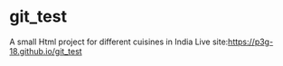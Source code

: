# git_test
A small Html project for different cuisines in India
Live site:https://p3g-18.github.io/git_test
